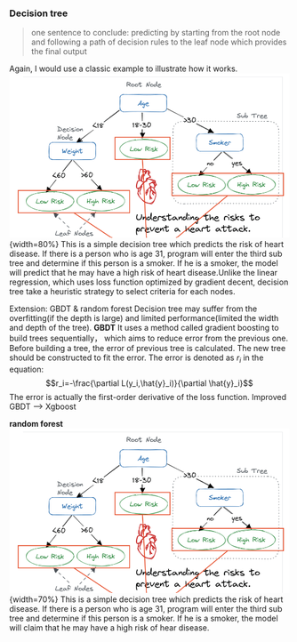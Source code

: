 ### Decision tree
> one sentence to conclude: predicting by starting from the root node and following a path of decision rules to the leaf node which provides the final output

Again, I would use a classic example to illustrate how it works.
![image](./picture/decision_tree.png){width=80%}
This is a simple decision tree which predicts the risk of heart disease. If there is a person who is age 31, program will enter the third sub tree and determine if this person is a smoker. If he is a smoker, the model will predict that he may have a high risk of heart disease.Unlike the linear regression, which uses loss function optimized by gradient decent, decision tree take a heuristic strategy to select criteria for each nodes.

Extension: GBDT & random forest
Decision tree may suffer from the overfitting(if the depth is large) and limited performance(limited the width and depth of the tree). 
**GBDT**
It uses a method called gradient boosting to build trees sequentially， which aims to reduce error from the previous one. Before building a tree, the error of previous tree is calculated. The new tree should be constructed to fit the error. The error is denoted as $r_i$ in the equation:
$$r_i=-\frac{\partial L(y_i,\hat{y}_i)}{\partial \hat{y}_i}$$ 
The error is actually the first-order derivative of the loss function.
Improved GBDT --> Xgboost

**random forest**
![image](./picture/decision_tree.png){width=70%}
This is a simple decision tree which predicts the risk of heart disease. If there is a person who is age 31, program will enter the third sub tree and determine if this person is a smoker. If he is a smoker, the model will claim that he may have a high risk of hear disease.
